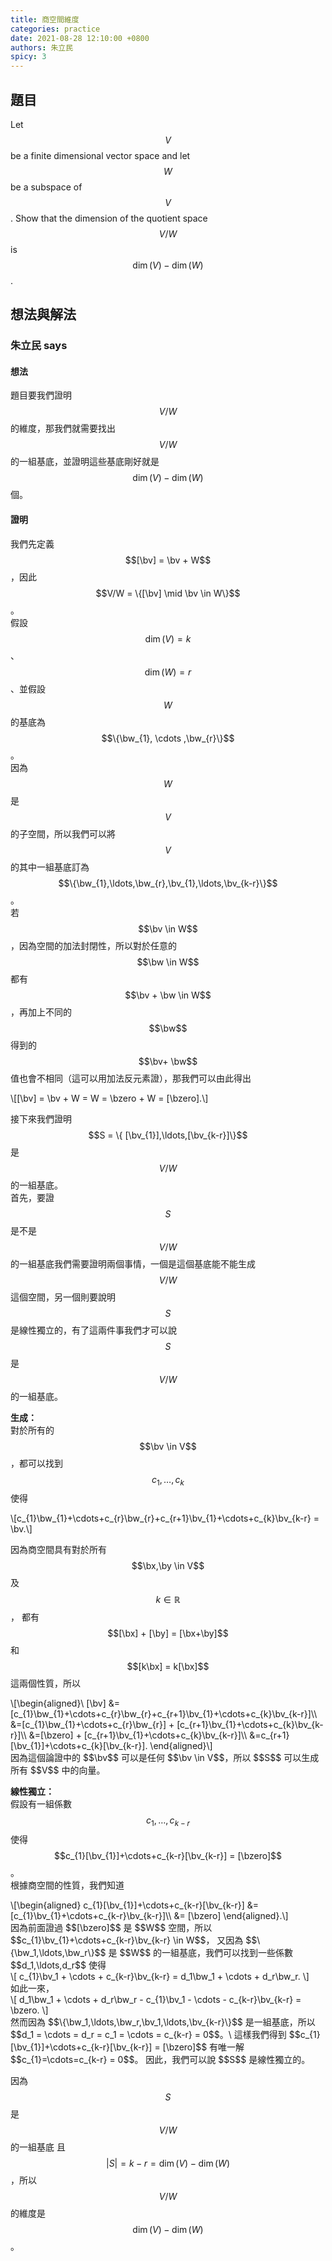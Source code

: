 ```yaml
---
title: 商空間維度
categories: practice
date: 2021-08-28 12:10:00 +0800
authors: 朱立民
spicy: 3
---
```


## 題目

Let $$V$$ be a finite dimensional vector space and let $$W$$ be a subspace of $$V$$. Show that the dimension of the quotient space $$V/W$$ is $$\dim(V) - \dim(W)$$.


## 想法與解法

### 朱立民 says

#### 想法

題目要我們證明 $$V/W$$ 的維度，那我們就需要找出 $$V/W$$ 的一組基底，並證明這些基底剛好就是 $$\dim(V)-\dim(W)$$ 個。

#### 證明

我們先定義 $$[\bv] = \bv + W$$，因此 $$V/W = \{[\bv] \mid \bv \in W\}$$。  
假設 $$\dim(V) = k$$、$$\dim(W) = r$$、並假設 $$W$$ 的基底為 $$\{\bw_{1}, \cdots ,\bw_{r}\}$$。  
因為 $$W$$ 是 $$V$$ 的子空間，所以我們可以將 $$V$$ 的其中一組基底訂為 $$\{\bw_{1},\ldots,\bw_{r},\bv_{1},\ldots,\bv_{k-r}\}$$。  
若 $$\bv \in W$$ ，因為空間的加法封閉性，所以對於任意的 $$\bw \in W$$ 都有 $$\bv + \bw \in W$$，再加上不同的 $$\bw$$ 得到的 $$\bv+ \bw$$ 值也會不相同（這可以用加法反元素證），那我們可以由此得出  
<div>\[[\bv] = \bv + W = W = \bzero + W = [\bzero].\]</div>

接下來我們證明 $$S = \{ [\bv_{1}],\ldots,[\bv_{k-r}]\}$$ 是 $$V/W$$ 的一組基底。  
首先，要證 $$S$$ 是不是 $$V/W$$ 的一組基底我們需要證明兩個事情，一個是這個基底能不能生成 $$V/W$$ 這個空間，另一個則要說明 $$S$$ 是線性獨立的，有了這兩件事我們才可以說 $$S$$ 是 $$V/W$$ 的一組基底。

**生成：**  
對於所有的 $$\bv \in V$$，都可以找到 $$c_{1},\ldots,c_{k}$$ 使得 
<div>\[c_{1}\bw_{1}+\cdots+c_{r}\bw_{r}+c_{r+1}\bv_{1}+\cdots+c_{k}\bv_{k-r} = \bv.\]</div>

因為商空間具有對於所有 $$\bx,\by \in V$$ 及 $$k \in \mathbb{R}$$ ， 都有 $$[\bx] + [\by] = [\bx+\by]$$ 和 $$[k\bx] = k[\bx]$$ 這兩個性質，所以  
<div>\[\begin{aligned}\
[\bv] &= [c_{1}\bw_{1}+\cdots+c_{r}\bw_{r}+c_{r+1}\bv_{1}+\cdots+c_{k}\bv_{k-r}]\\
&=[c_{1}\bw_{1}+\cdots+c_{r}\bw_{r}] + [c_{r+1}\bv_{1}+\cdots+c_{k}\bv_{k-r}]\\
&=[\bzero] + [c_{r+1}\bv_{1}+\cdots+c_{k}\bv_{k-r}]\\
&=c_{r+1}[\bv_{1}]+\cdots+c_{k}[\bv_{k-r}].
\end{aligned}\]</div>
因為這個論證中的 $$\bv$$ 可以是任何 $$\bv \in V$$，所以 $$S$$ 可以生成所有 $$V$$ 中的向量。

**線性獨立：**  
假設有一組係數 $$c_{1},\ldots,c_{k-r}$$ 使得 $$c_{1}[\bv_{1}]+\cdots+c_{k-r}[\bv_{k-r}] = [\bzero]$$。\
根據商空間的性質，我們知道  
<div>\[\begin{aligned}
c_{1}[\bv_{1}]+\cdots+c_{k-r}[\bv_{k-r}]
 &= [c_{1}\bv_{1}+\cdots+c_{k-r}\bv_{k-r}]\\
 &= [\bzero]
\end{aligned}.\]</div>
因為前面證過 $$[\bzero]$$ 是 $$W$$ 空間，所以 $$c_{1}\bv_{1}+\cdots+c_{k-r}\bv_{k-r} \in W$$，
又因為 $$\{\bw_1,\ldots,\bw_r\}$$ 是 $$W$$ 的一組基底，我們可以找到一些係數 $$d_1,\ldots,d_r$$ 使得    
<div>\[
    c_{1}\bv_1 + \cdots + c_{k-r}\bv_{k-r} =
    d_1\bw_1 + \cdots + d_r\bw_r.
\]</div>
如此一來，  
<div>\[
    d_1\bw_1 + \cdots + d_r\bw_r - 
    c_{1}\bv_1 - \cdots - c_{k-r}\bv_{k-r} =
    \bzero.
\]</div>
然而因為 $$\{\bw_1,\ldots,\bw_r,\bv_1,\ldots,\bv_{k-r}\}$$ 是一組基底，所以 $$d_1 = \cdots = d_r = c_1 = \cdots = c_{k-r} = 0$$。\
這樣我們得到 $$c_{1}[\bv_{1}]+\cdots+c_{k-r}[\bv_{k-r}] = [\bzero]$$ 有唯一解 $$c_{1}=\cdots=c_{k-r} = 0$$。
因此，我們可以說 $$S$$ 是線性獨立的。


因為 $$S$$ 是 $$V/W$$ 的一組基底
且 $$|S| = k-r = \dim(V) - \dim(W)$$，所以 $$V/W$$ 的維度是 $$\dim(V)-\dim(W)$$。 